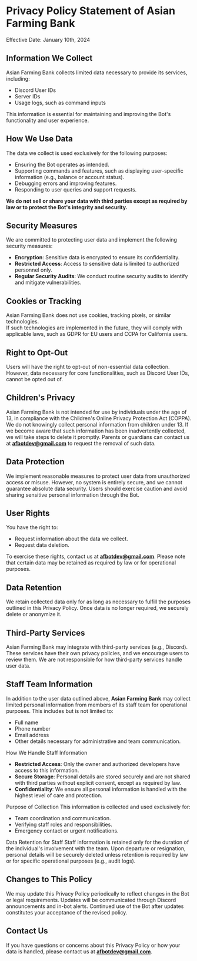 # Privacy Policy Statement of Asian Farming Bank  
Effective Date: January 10th, 2024  

## Information We Collect  
Asian Farming Bank collects limited data necessary to provide its services, including:  
  - Discord User IDs  
  - Server IDs  
  - Usage logs, such as command inputs  

This information is essential for maintaining and improving the Bot's functionality and user experience.  

## How We Use Data  
The data we collect is used exclusively for the following purposes:  
  - Ensuring the Bot operates as intended.  
  - Supporting commands and features, such as displaying user-specific information (e.g., balance or account status).  
  - Debugging errors and improving features.  
  - Responding to user queries and support requests.  

**We do not sell or share your data with third parties except as required by law or to protect the Bot's integrity and security.**  

## Security Measures  
We are committed to protecting user data and implement the following security measures:  
  - **Encryption**: Sensitive data is encrypted to ensure its confidentiality.  
  - **Restricted Access**: Access to sensitive data is limited to authorized personnel only.  
  - **Regular Security Audits**: We conduct routine security audits to identify and mitigate vulnerabilities.  

## Cookies or Tracking  
Asian Farming Bank does not use cookies, tracking pixels, or similar technologies.  
If such technologies are implemented in the future, they will comply with applicable laws, such as GDPR for EU users and CCPA for California users.  

## Right to Opt-Out
Users will have the right to opt-out of non-essential data collection. However, data necessary for core functionalities, such as Discord User IDs, cannot be opted out of.  

## Children's Privacy  
Asian Farming Bank is not intended for use by individuals under the age of 13, in compliance with the Children's Online Privacy Protection Act (COPPA). We do not knowingly collect personal information from children under 13. If we become aware that such information has been inadvertently collected, we will take steps to delete it promptly. Parents or guardians can contact us at **afbotdev@gmail.com** to request the removal of such data.  

## Data Protection  
We implement reasonable measures to protect user data from unauthorized access or misuse. However, no system is entirely secure, and we cannot guarantee absolute data security. Users should exercise caution and avoid sharing sensitive personal information through the Bot.  

## User Rights  
You have the right to:  
  - Request information about the data we collect.  
  - Request data deletion.  

To exercise these rights, contact us at **afbotdev@gmail.com**. Please note that certain data may be retained as required by law or for operational purposes.  

## Data Retention  
We retain collected data only for as long as necessary to fulfill the purposes outlined in this Privacy Policy. Once data is no longer required, we securely delete or anonymize it.  

## Third-Party Services  
Asian Farming Bank may integrate with third-party services (e.g., Discord). These services have their own privacy policies, and we encourage users to review them. We are not responsible for how third-party services handle user data.  

## Staff Team Information

In addition to the user data outlined above, **Asian Farming Bank** may collect limited personal information from members of its staff team for operational purposes. This includes but is not limited to:  
  - Full name  
  - Phone number  
  - Email address  
  - Other details necessary for administrative and team communication.  

How We Handle Staff Information
  - **Restricted Access**: Only the owner and authorized developers have access to this information.  
  - **Secure Storage**: Personal details are stored securely and are not shared with third parties without explicit consent, except as required by law.  
  - **Confidentiality**: We ensure all personal information is handled with the highest level of care and protection.  

Purpose of Collection
This information is collected and used exclusively for:  
- Team coordination and communication.  
- Verifying staff roles and responsibilities.  
- Emergency contact or urgent notifications.  

Data Retention for Staff
Staff information is retained only for the duration of the individual's involvement with the team. Upon departure or resignation, personal details will be securely deleted unless retention is required by law or for specific operational purposes (e.g., audit logs).  

## Changes to This Policy  
We may update this Privacy Policy periodically to reflect changes in the Bot or legal requirements. Updates will be communicated through Discord announcements and in-bot alerts. Continued use of the Bot after updates constitutes your acceptance of the revised policy.  

## Contact Us  
If you have questions or concerns about this Privacy Policy or how your data is handled, please contact us at **afbotdev@gmail.com**.  
